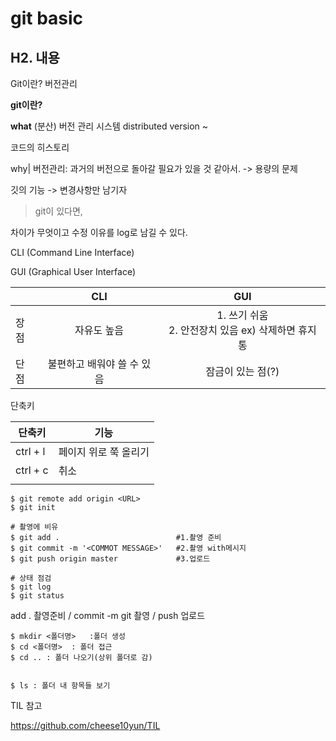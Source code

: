 # git basic

## H2. 내용

 Git이란? 버전관리

**git이란?**

**what** (분산) 버전 관리 시스템 distributed version ~

코드의 히스토리

why| 버전관리: 과거의 버전으로 돌아갈 필요가 있을 것 같아서. -> 용량의 문제

깃의 기능 -> 변경사항만 남기자

> git이 있다면,

차이가 무엇이고 수정 이유를 log로 남길 수 있다.



CLI (Command Line Interface)

GUI (Graphical User Interface)

|      |            CLI             |                          GUI                           |
| ---- | :------------------------: | :----------------------------------------------------: |
| 장점 |        자유도 높음         | 1. 쓰기 쉬움<br />2. 안전장치 있음 ex) 삭제하면 휴지통 |
| 단점 | 불편하고 배워야 쓸 수 있음 |                   잠금이 있는 점(?)                    |



단축키

| 단축키   | 기능                  |
| -------- | --------------------- |
| ctrl + l | 페이지 위로 쭉 올리기 |
| ctrl + c | 취소                  |
|          |                       |



```
$ git remote add origin <URL>
$ git init

# 촬영에 비유
$ git add .  						 #1.촬영 준비
$ git commit -m '<COMMOT MESSAGE>'	 #2.촬영 with메시지
$ git push origin master			 #3.업로드

# 상태 점검
$ git log
$ git status
```

add . 촬영준비 / commit  -m git 촬영 / push 업로드

```
$ mkdir <폴더명> 	:폴더 생성
$ cd <폴더명>  : 폴더 접근
$ cd .. : 폴더 나오기(상위 폴더로 감)


$ ls : 폴더 내 항목들 보기
```





TIL 참고

https://github.com/cheese10yun/TIL